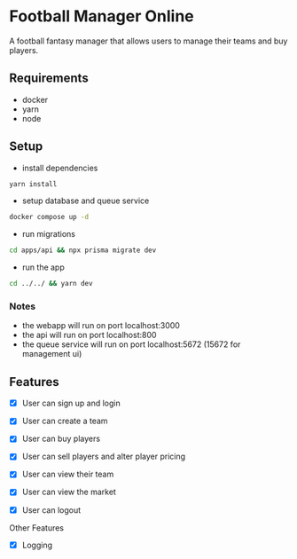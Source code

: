 # Football Manager Online

A football fantasy manager that allows users to manage their teams
and buy players.

## Requirements
- docker
- yarn
- node

## Setup

- install dependencies
```bash
yarn install
```
- setup database and queue service 
```bash
docker compose up -d
```

- run migrations
```bash
cd apps/api && npx prisma migrate dev
```

- run the app
```bash
cd ../../ && yarn dev
```

### Notes 
- the webapp will run on port localhost:3000
- the api will run on port localhost:800
- the queue service will run on port localhost:5672 (15672 for management ui)

## Features

- [x] User can sign up and login
- [x] User can create a team
- [x] User can buy players
- [x] User can sell players and alter player pricing
- [x] User can view their team
- [x] User can view the market
- [x] User can logout


Other Features
- [x] Logging


